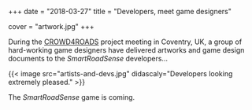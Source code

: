 +++
date = "2018-03-27"
title = "Developers, meet game designers"

cover = "artwork.jpg"
+++

During the [CROWD4ROADS](http://www.c4rs.eu) project meeting in Coventry, UK, a group of hard-working game designers have delivered artworks and game design documents to the *SmartRoadSense* developers&hellip;

{{< image src="artists-and-devs.jpg" didascaly="Developers looking extremely pleased." >}}

The *SmartRoadSense* game is coming.

